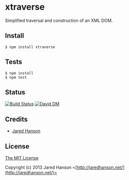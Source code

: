 # xtraverse

Simplified traversal and construction of an XML DOM.

## Install

    $ npm install xtraverse

## Tests

    $ npm install
    $ npm test

## Status

[![Build Status](https://secure.travis-ci.org/jaredhanson/node-xtraverse.png)](http://travis-ci.org/jaredhanson/node-xtraverse)
[![David DM](https://david-dm.org/jaredhanson/node-xtraverse.png)](http://david-dm.org/jaredhanson/node-xtraverse)

## Credits

  - [Jared Hanson](http://github.com/jaredhanson)

## License

[The MIT License](http://opensource.org/licenses/MIT)

Copyright (c) 2013 Jared Hanson <[http://jaredhanson.net/](http://jaredhanson.net/)>

